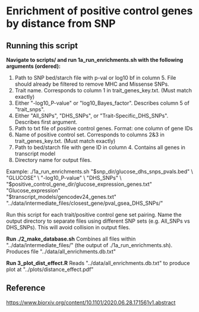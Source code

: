 # Enrichment of positive control genes by distance from SNP

## Running this script
**Navigate to scripts/ and run 1a_run_enrichments.sh with the following arguments (ordered):**
1. Path to SNP bed/starch file with p-val or log10 bf in column 5. File should already be filtered to remove MHC and Missense SNPs.
2. Trait name. Corresponds to column 1 in trait_genes_key.txt. (Must match exactly)
3. Either "-log10_P-value" or "log10_Bayes_factor". Describes column 5 of "trait_snps". 
4. Either "All_SNPs", "DHS_SNPs", or "Trait-Specific_DHS_SNPs". Describes first argument. 
5. Path to txt file of positive control genes. Format: one column of gene IDs
6. Name of positive control set. Corresponds to columns 2&3 in trait_genes_key.txt. (Must match exactly)
7. Path to bed/starch file with gene ID in column 4. Contains all genes in transcript model
8. Directory name for output files.

Example:
./1a_run_enrichments.sh "$snp_dir/glucose_dhs_snps_pvals.bed" \
	"GLUCOSE" \
	"-log10_P-value" \
	"DHS_SNPs" \
	"$positive_control_gene_dir/glucose_expression_genes.txt" \
	"Glucose_expression" \
	"$transcript_models/gencodev24_genes.txt" \
	"../data/intermediate_files/closest_gene/pval_gsea_DHS_SNPs/"

Run this script for each trait/positive control gene set pairing.
Name the output directory to separate files using different SNP sets (e.g. All_SNPs vs DHS_SNPs). This will avoid collision in output files.



**Run ./2_make_database.sh**
Combines all files within "../data/intermediate_files/" (the output of ./1a_run_enrichments.sh).
Produces file "../data/all_enrichments.db.txt"

**Run 3_plot_dist_effect.R**
Reads "../data/all_enrichments.db.txt" to produce plot at "../plots/distance_effect.pdf"

## Reference
https://www.biorxiv.org/content/10.1101/2020.06.28.171561v1.abstract
